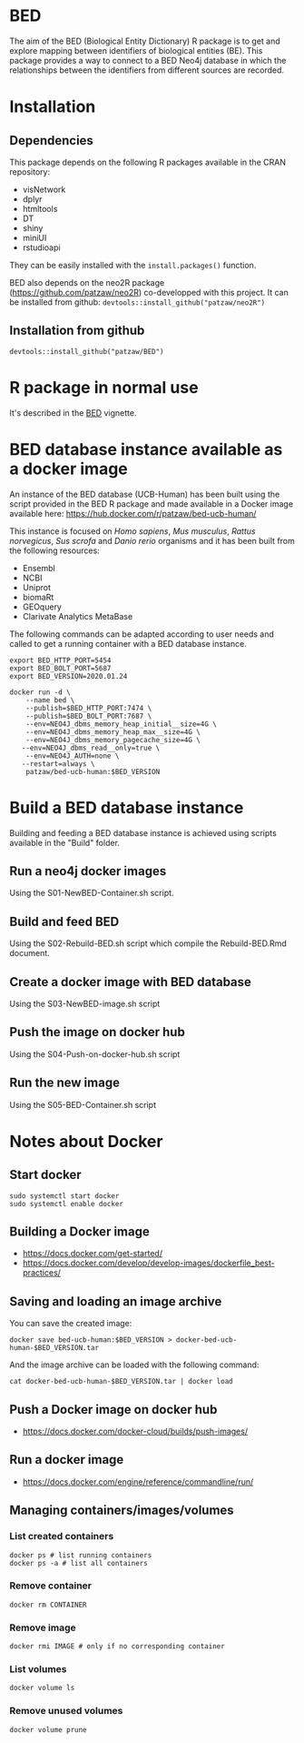 <!----------------------------------------------------------------------------->
<!----------------------------------------------------------------------------->
# BED

The aim of the BED (Biological Entity Dictionary) R package is to get
and explore mapping between identifiers of biological entities (BE).
This package provides a way to connect to a BED Neo4j database in which the
relationships between the identifiers from different sources are recorded.

<!----------------------------------------------------------------------------->
<!----------------------------------------------------------------------------->
# Installation

## Dependencies

This package depends on the following R packages available in the
CRAN repository:

   - visNetwork
   - dplyr
   - htmltools
   - DT
   - shiny
   - miniUI
   - rstudioapi
   
They can be easily installed with the `install.packages()` function.
   
BED also depends on the neo2R package (https://github.com/patzaw/neo2R)
co-developped with this project.
It can be installed from github: `devtools::install_github("patzaw/neo2R")`

## Installation from github

```
devtools::install_github("patzaw/BED")
```
<!----------------------------------------------------------------------------->
<!----------------------------------------------------------------------------->
# R package in normal use

It's described in the [BED](https://patzaw.github.io/BED/BED.html) vignette.

<!----------------------------------------------------------------------------->
<!----------------------------------------------------------------------------->
# BED database instance available as a docker image

An instance of the BED database (UCB-Human)
has been built using the script provided
in the BED R package and made available in a Docker
image available here:
https://hub.docker.com/r/patzaw/bed-ucb-human/

This instance
is focused on *Homo sapiens*, *Mus musculus*, *Rattus norvegicus*,
*Sus scrofa* and *Danio rerio* organisms
and it has been built from the following resources:

   - Ensembl
   - NCBI
   - Uniprot
   - biomaRt
   - GEOquery
   - Clarivate Analytics MetaBase
   
The following commands can be adapted according to user needs and called to
get a running container with a BED database instance.

```
export BED_HTTP_PORT=5454
export BED_BOLT_PORT=5687
export BED_VERSION=2020.01.24

docker run -d \
	--name bed \
	--publish=$BED_HTTP_PORT:7474 \
	--publish=$BED_BOLT_PORT:7687 \
	--env=NEO4J_dbms_memory_heap_initial__size=4G \
	--env=NEO4J_dbms_memory_heap_max__size=4G \
	--env=NEO4J_dbms_memory_pagecache_size=4G \
   --env=NEO4J_dbms_read__only=true \
	--env=NEO4J_AUTH=none \
   --restart=always \
	patzaw/bed-ucb-human:$BED_VERSION
```
<!----------------------------------------------------------------------------->
<!----------------------------------------------------------------------------->
# Build a BED database instance

Building and feeding a BED database instance is achieved using scripts
available in the "Build" folder.

## Run a neo4j docker images
<!------------------------->

Using the S01-NewBED-Container.sh script.

## Build and feed BED
<!------------------>

Using the S02-Rebuild-BED.sh script which compile the Rebuild-BED.Rmd document.

## Create a docker image with BED database
<!--------------------------------------->

Using the S03-NewBED-image.sh script

## Push the image on docker hub
<!---------------------------->

Using the S04-Push-on-docker-hub.sh script

## Run the new image
<!------------------>

Using the S05-BED-Container.sh script

<!----------------------------------------------------------------------------->
<!----------------------------------------------------------------------------->
# Notes about Docker

## Start docker
<!------------>

```
sudo systemctl start docker
sudo systemctl enable docker
```

## Building a Docker image
<!----------------------->

- https://docs.docker.com/get-started/
- https://docs.docker.com/develop/develop-images/dockerfile_best-practices/

## Saving and loading an image archive
<!----------------------------------->

You can save the created image:

```
docker save bed-ucb-human:$BED_VERSION > docker-bed-ucb-human-$BED_VERSION.tar
```

And the image archive can be loaded with the following command:

```
cat docker-bed-ucb-human-$BED_VERSION.tar | docker load
```

## Push a Docker image on docker hub
<!--------------------------------->

- https://docs.docker.com/docker-cloud/builds/push-images/

## Run a docker image
<!------------------>

- https://docs.docker.com/engine/reference/commandline/run/

## Managing containers/images/volumes
<!---------------------------------->

### List created containers

```
docker ps # list running containers
docker ps -a # list all containers
```

### Remove container

```
docker rm CONTAINER
```

### Remove image

```
docker rmi IMAGE # only if no corresponding container
```

### List volumes

```
docker volume ls
```

### Remove unused volumes

```
docker volume prune
```
